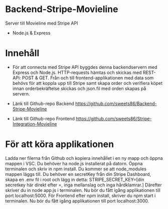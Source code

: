 # Backend-Stripe-Movieline
Server till Movieline med Stripe API
* Node.js & Express

# Innehåll
* För att connecta med Stripe API byggdes denna backendservern med Express och Node.js. HTTP-requests hämtas och skickas med REST-APi: POST & GET. Från och till frontend-applikationen med data som behövs för att koppla upp till Stripe samt skapa order och verifiera köpet innan orderbekräftelse skickas och json.fil med orden skapas på servern.

* Länk till Github-repo Backend
https://github.com/sweets86/Backend-Stripe-Movieline

* Länk till Github-repo Frontend
https://github.com/sweets86/Stripe-Integration-Movieline

# För att köra applikationen
Ladda ner filerna från Github och kopiera innehållet i en ny mapp och öppna mappen i VSC. Du behöver ha node.js installerat på datorn. Öppna terminalen och skriv in npm install. Du kommer se att node_modules mappen läggs till. Du behöver en secretKey från din Stripe Dashboard, skapa en .env fil i root och lägg in detta: STRIPE_SECRET_KEY=[din secretkey här direkt efter =, inga mellanslag och inga hårdklamrar.]
Därefter skriver du in node app.js i terminalen. Nu bör du fått igång applikationen till port localhost:5000.
För Frontend efter npm install, skriver du npm start i terminalen. Nu bör du fått igång applikationen till port localhost:3000.